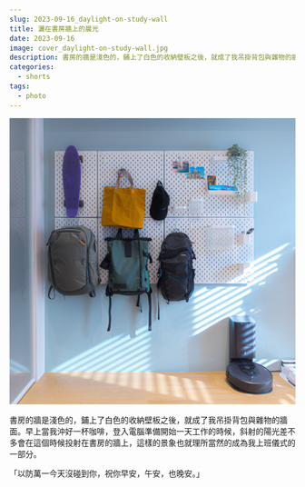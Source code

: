 ```yaml
---
slug: 2023-09-16_daylight-on-study-wall
title: 灑在書房牆上的晨光
date: 2023-09-16
image: cover_daylight-on-study-wall.jpg
description: 書房的牆是淺色的，鋪上了白色的收納壁板之後，就成了我吊掛背包與雜物的牆面。早上當我沖好一杯咖啡，登入電腦準備開始一天工作的時候，斜射的陽光差不多會在這個時候投射在書房的牆上，這樣的景象也就理所當然的成為我上班儀式的一部分。
categories:
  - shorts
tags:
  - photo
---
```


![cover_daylight-on-study-wall](./cover_daylight-on-study-wall.jpg)

書房的牆是淺色的，鋪上了白色的收納壁板之後，就成了我吊掛背包與雜物的牆面。早上當我沖好一杯咖啡，登入電腦準備開始一天工作的時候，斜射的陽光差不多會在這個時候投射在書房的牆上，這樣的景象也就理所當然的成為我上班儀式的一部分。

「以防萬一今天沒碰到你，祝你早安，午安，也晚安。」

